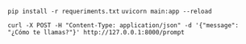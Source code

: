 `pip install -r requeriments.txt`
`uvicorn main:app --reload`

`curl -X POST -H "Content-Type: application/json" -d '{"message": "¿Cómo te llamas?"}' http://127.0.0.1:8000/prompt`